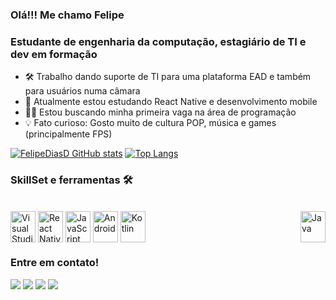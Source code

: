 ### Olá!!! Me chamo Felipe 

### Estudante de engenharia da computação, estagiário de TI e dev em formação

- 🛠️ Trabalho dando suporte de TI para uma plataforma EAD e também para usuários numa câmara 
- 📲  Atualmente estou estudando React Native e desenvolvimento mobile
- 👨‍💻 Estou buscando minha primeira vaga na área de programação
- 💡  Fato curioso: Gosto muito de cultura POP, música e games (principalmente FPS)

[![FelipeDiasD GitHub stats](https://github-readme-stats.vercel.app/api?username=FelipeDiasD&show_icons=true&theme=dark)](https://github.com/FelipeDiasD/github-readme-stats)
[![Top Langs](https://github-readme-stats.vercel.app/api/top-langs/?username=FelipeDiasD&theme=dark)](https://github.com/FelipeDiasD/github-readme-stats)


### SkillSet e ferramentas 🛠️

<div style = "display: inline_block"><br>
<img align="center" alt="Visual Studio" height = "50"width="40" src="https://cdn.jsdelivr.net/gh/devicons/devicon/icons/vscode/vscode-original-wordmark.svg" />
<img align="center" alt="React Native" height = "50"width="40" src="https://cdn.jsdelivr.net/gh/devicons/devicon/icons/react/react-original.svg" />
<img align="center" alt="JavaScript" height = "50"width="40" src="https://cdn.jsdelivr.net/gh/devicons/devicon/icons/javascript/javascript-original.svg" />
<img align="center" alt="Android" height = "50"width="40" src="https://cdn.jsdelivr.net/gh/devicons/devicon/icons/android/android-original-wordmark.svg" />
<img align="center" alt="Kotlin" height = "50"width="40" src="https://cdn.jsdelivr.net/gh/devicons/devicon/icons/kotlin/kotlin-original.svg" />
<img align="right" alt="Java" height = "50"width="40" src="https://cdn.jsdelivr.net/gh/devicons/devicon/icons/java/java-original-wordmark.svg" />
</div>

### Entre em contato!

<div>
  
  <a href = "mailto:prado.dias@hotmail.com" target ="_blank"><img src = "https://img.shields.io/badge/Microsoft_Outlook-0078D4?style=for-the-badge&logo=microsoft-outlook&logoColor=white" target ="_blank"></a>
  <a href = "https://www.linkedin.com/in/felipe-dias-da-silva-prado-b424ba15a/" target ="_blank"><img src = "https://img.shields.io/badge/LinkedIn-0077B5?style=for-the-badge&logo=linkedin&logoColor=white"></a>
  <a href = "https://www.instagram.com/felipedias_prado/" target ="_blank"><img src = "https://img.shields.io/badge/Instagram-E4405F?style=for-the-badge&logo=instagram&logoColor=white" target ="_blank"></a>
  <a href = " https://api.whatsapp.com/send?phone=5512981413189&text=Ol%C3%A1%2C%20vi%20seu%20github%20e%20estou%20entrando%20em%20contato!" target ="_blank"><img src = "https://img.shields.io/badge/WhatsApp-25D366?style=for-the-badge&logo=whatsapp&logoColor=white" target ="_blank"></a>

</div>


